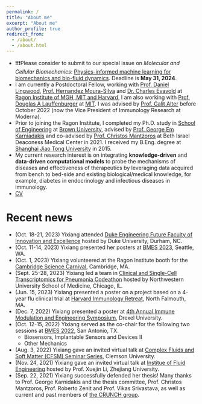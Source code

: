 ```yaml
---
permalink: /
title: "About me"
excerpt: "About me"
author_profile: true
redirect_from: 
  - /about/
  - /about.html
---
```

- :exclamation::exclamation::exclamation:Please consider to submit to our special issue on *Molecular and Cellular Biomechanics*: [Physics-informed machine learning for biomechanics and bio-fluid dynamics](https://www.techscience.com/mcb/special_detail/physics_machine-learning). Deadline is **May 31, 2024**.
- I am currently a Postdoctoral Fellow, working with [Prof. Daniel Lingwood](https://ragoninstitute.org/lingwood/), [Prof. Hernandez Moura-Silva](https://biology.mit.edu/profile/hernandez-moura-silva/) and [Dr. Charles Evavold](https://ragoninstitute.org/evavold/) at [Ragon Institute of MGH, MIT and Harvard](https://ragoninstitute.org/), I am also working with [Prof. Douglas A Lauffenburger](http://web.mit.edu/dallab/people/index.html) at [MIT](https://www.mit.edu/). I was advised by [Prof. Galit Alter](https://researchers.mgh.harvard.edu/profile/3588853/Galit-Alter) before October 2022 (now the Vice President of Immunology Research at Moderna).
- Prior to joining the Ragon Institute, I completed my Ph.D. study in [School of Engineering](https://engineering.brown.edu/) at [Brown University](https://www.brown.edu/), advised by [Prof. George Em Karniadakis](https://www.brown.edu/research/projects/crunch/george-karniadakis) and co-advised by [Prof. Christos Mantzoros](https://www.dfhcc.harvard.edu/insider/member-detail/member/christos-s-mantzoros-md-dsc-phd-hc-mult/) at Beth Israel Deaconess Medical Center in 2021. I received my B.Eng. degree at [Shanghai Jiao Tong University](https://en.sjtu.edu.cn/) in 2015.
- My current research interest is on integrating **knowledge-driven** and **data-driven computational models** to probe the mechanisms of diseases and effectiveness of therapeutics by leveraging data acquired from bench to bed-side and existing biological/medical knowledge, for example, diabetes in endocrinology and infectious diseases in immunology.
- [CV](http://yixiangd.github.io/files/YixiangDeng_CV.pdf)


Recent news
===========
- (Oct. 18-21, 2023) Yixiang attended [Duke Engineering Future Faculty of Innovation and Excellence](https://sites.google.com/view/duke-engineering-define/home) hosted by Duke University, Durham, NC.
- (Oct. 11-14, 2023) Yixiang presented her posters at [BMES 2023](https://www.bmes.org/annualmeeting), Seattle, WA.
- (Oct. 1, 2023) Yixiang volunteered at the Ragon Institute booth for the [Cambridge Science Carnival](https://cambridgesciencefestival.org/), Cambridge, MA.
- (Sept. 25-28, 2023) Yixiang led a team in [Clinical and Single-Cell Transcriptomics for Pneumonia Codeathon](https://script.northwestern.edu/codeathon/) hosted by Northwestern University School of Medicine, Chicago, IL.
- (Jun. 15, 2023) Yixiang presented a poster on a project based on a 4-year flu clinical trial at [Harvard Immunology Retreat](https://immunology.hms.harvard.edu/), North Falmouth, MA.
- (Dec. 7, 2022) Yixiang presented a poster at [4th Annual Immune Modulation and Engineering Symposium](https://drexel.edu/biomed/research-and-design/overview/IMES2022/), Drexel University.
- (Oct. 12-15, 2022) Yixiang served as the co-chair for the following two sessions at [BMES 2022](https://www.bmes.org/annualmeeting), San Antonio, TX.
   - Biosensors, Implantable Sensors and Devices II 
   - Other Mechanics
- (Aug. 3, 2022) Yixiang gave an invited virtual talk at [Complex Fluids and Soft Matter (CFSM) Seminar Series](https://cecas.clemson.edu/zhenli/cfsm/), Clemson University.
- (Nov. 24, 2021) Yixiang gave an invited virtual talk at [Institue of Fluid Engineering](http://www.zjufluid.org/) hosted by Prof. Xuejin Li, Zhejiang University.
- (Sep. 22, 2021) Yixiang successfully defended her thesis! Many thanks to Prof. George Karnidakis and the thesis committee, Prof. Christos Mantzoros, Prof. Roberto Zenit and Prof. Vikas Srivastava, as well as current and past members of [the CRUNCH group](https://www.brown.edu/research/projects/crunch/).
